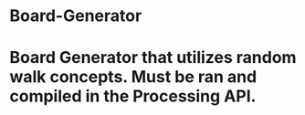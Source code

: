 # Board-Generator
# Board Generator that utilizes random walk concepts. Must be ran and compiled in the Processing API.
